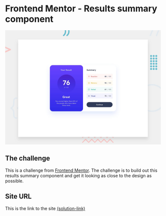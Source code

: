 # Frontend Mentor - Results summary component

![Design preview for the Results summary component coding challenge](./design/desktop-preview.jpg)

## The challenge

This is a challenge from [Frontend Mentor](https://www.frontendmentor.io/). The challenge is to build out this results summary component and get it looking as close to the design as possible.

## Site URL

This is the link to the site [(solution-link)](https://abhishek10351.github.io/frontend-mentor-challenges/results-summary-component-main/)